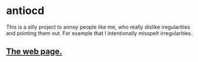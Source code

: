 # antiocd

This is a silly project to annoy people like me, who really dislike iregularities and pointing them out. For example that I intentionally misspelt irregularities.

## [The web page.](https://benwiederhake.github.io/antiocd/)

<!-- Why are you reading the source code? Good for you, hi! :D -->
